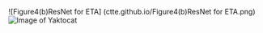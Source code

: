 ![Figure4(b)ResNet for ETA] (ctte.github.io/Figure4(b)ResNet for ETA.png)
![Image of Yaktocat](https://octodex.github.com/images/yaktocat.png)
